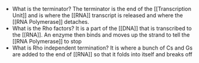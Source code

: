 - What is the terminator?
	The terminator is the end of the [[Transcription Unit]] and is where the [[RNA]] transcript is released and where the [[RNA Polymerase]] detaches.
- What is the Rho factors?
	It is a part of the [[DNA]] that is transcribed to the [[RNA]]. An enzyme then binds and moves up the strand to tell the [[RNA Polymerase]] to stop
- What is Rho independent termination?
	It is where a bunch of Cs and Gs are added to the end of [[RNA]] so that it folds into itself and breaks off
